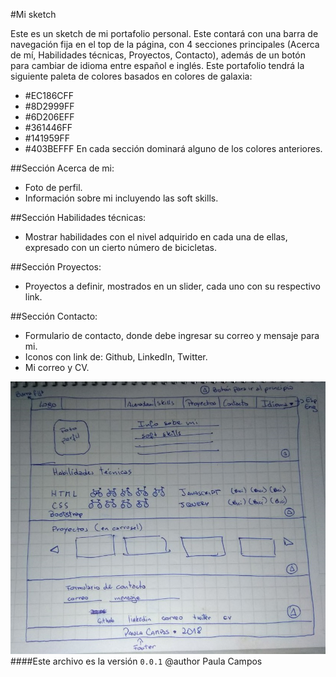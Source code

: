 #Mi sketch

Este es un sketch de mi portafolio personal.
Este contará con una barra de navegación fija en el top de la página, con 4 secciones principales (Acerca de mí, Habilidades técnicas, Proyectos, Contacto), además de un botón para cambiar de idioma entre español e inglés.
Este portafolio tendrá la siguiente paleta de colores basados en colores de galaxia:
- #EC186CFF
- #8D2999FF 
- #6D206EFF 
- #361446FF
- #141959FF
- #403BEFFF
En cada sección dominará alguno de los colores anteriores.

##Sección Acerca de mi:
- Foto de perfil.
- Información sobre mi incluyendo las soft skills.

##Sección Habilidades técnicas:
- Mostrar habilidades con el nivel adquirido en cada una de ellas, expresado con un cierto número de bicicletas.

##Sección Proyectos:
- Proyectos a definir, mostrados en un slider, cada uno con su respectivo link.

##Sección Contacto:
- Formulario de contacto, donde debe ingresar su correo y mensaje para mi.
- Iconos con link de: Github, LinkedIn, Twitter.
- Mi correo y CV.

![## Sketch portafolio](https://github.com/Pauliih/Pauliih/blob/master/assets/img/sketch.jpeg "Sketch portafolio")
####Este archivo es la versión `0.0.1`
@author Paula Campos